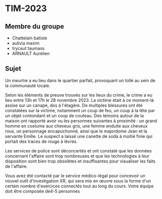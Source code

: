 # TIM-2023

## Membre du groupe
- Chattelain batiste
- aulivia maxim
- trycaut taumass
- ARNAULT Aurélien

## Sujet

Un meurtre a eu lieu dans le quartier parfait, provoquant un tollé au sein de la communauté locale.

Selon les éléments de preuve trouvés sur les lieux du crime, le crime a eu lieu entre 13h et 17h le 28 novembre 2023. La victime était à ce moment-là assise sur un canapé, dos à l'étagère. De multiples blessures ont été constatées sur la victime, notamment un coup de feu, un coup à la tête par un objet contondant et un coup de couteau. Des témoins autour de la maison ont rapporté avoir vu les personnes suivantes à proximité : un grand homme en costume aux cheveux gris, une femme enduite aux cheveux roux, un personnage encapuchonné, ainsi que le majordome Jean et la servante Emilie. Le suspect a laissé une canette de soda à moitié finie qui portait des traces de rouge à lèvres.

Les services de police sont déconcertés et ont constaté que les données concernant l'affaire sont trop nombreuses et que les technologies à leur disposition sont bien trop obsolètes et insuffisantes pour visualiser les faits de l'affaire.

Vous avez été contacté par le service médico-légal pour concevoir un nouvel outil d'investigation XR, qui sera mis en œuvre sous la forme d'un certain nombre d'exercices connectés tout au long du cours. Votre équipe doit être composée de4-5 personnes
